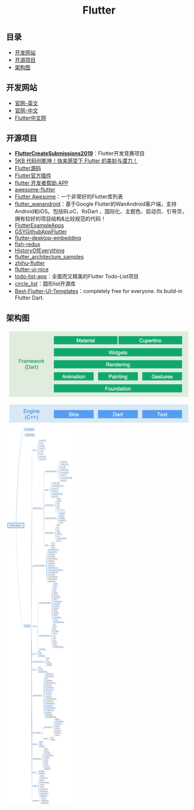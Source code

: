 <h1 align="center">Flutter<h1>

## 目录

* [开发网站](#开发网站)
* [开源项目](#开源项目)
* [架构图](#架构图)

## 开发网站

* [官网-英文](https://flutter.dev)
* [官网-中文](https://flutter-io.cn)
* [Flutter中文网](https://flutterchina.club)

## 开源项目

* [**FlutterCreateSubmissions2019**](https://github.com/pinkeshdarji/FlutterCreateSubmissions2019)：Flutter开发竞赛项目
* [5KB 代码创乾坤！快来感受下 Flutter 的美妙与潜力！](https://mp.weixin.qq.com/s?__biz=MzAwODY4OTk2Mg==&mid=2652049406&idx=1&sn=3baafcc89a06897792f130da199d1cba&chksm=808cafbbb7fb26ad91a21a7546da2f83b110b17b6ee86e2878169b8f35389895a9b5c1a7e98a&xtrack=1&scene=90&subscene=93&sessionid=1559179898&clicktime=1559179902&ascene=56&devicetype=android-25&version=2700043b&nettype=WIFI&abtest_cookie=BQABAAoACwASABMAFQAHACOXHgBWmR4AxJkeANyZHgDzmR4AA5oeAAmaHgAAAA%3D%3D&lang=zh_CN&pass_ticket=4tGg9D9qobHgioDuSC3WyaTqhGFHo%2BW5Z0gz4uy%2F0vOAwikjlAMoSEAJcq9ci%2Bbz&wx_header=1)
* [Flutter源码](https://github.com/flutter/flutter)
* [Flutter官方插件](https://github.com/flutter/plugins)
* [flutter 开发者帮助 APP](https://github.com/alibaba/flutter-go)
* [awesome-flutter](https://github.com/Solido/awesome-flutter)
* [Flutter Awesome](https://flutterawesome.com/)：一个非常好的Flutter库列表
* [flutter_wanandroid](https://github.com/Sky24n/flutter_wanandroid)：基于Google Flutter的WanAndroid客户端，支持Android和iOS。包括BLoC、RxDart 、国际化、主题色、启动页、引导页，拥有较好的项目结构&比较规范的代码！
* [FlutterExampleApps](https://github.com/iampawan/FlutterExampleApps)
* [GSYGithubAppFlutter](https://github.com/CarGuo/GSYGithubAppFlutter)
* [flutter-desktop-embedding](https://github.com/google/flutter-desktop-embedding)
* [fish-redux](https://github.com/alibaba/fish-redux)
* [HistoryOfEverything](https://github.com/2d-inc/HistoryOfEverything)
* [flutter_architecture_samples](https://github.com/brianegan/flutter_architecture_samples)
* [zhihu-flutter](https://github.com/HackSoul/zhihu-flutter)
* [flutter-ui-nice](https://github.com/nb312/flutter-ui-nice)
* [todo-list-app](https://github.com/asjqkkkk/todo-list-app)：全面而又精美的Flutter Todo-List项目
* [circle_list](https://github.com/asjqkkkk/circle_list)：圆形list开源库
* [Best-Flutter-UI-Templates](https://github.com/mitesh77/Best-Flutter-UI-Templates)：completely free for everyone. Its build-in Flutter Dart.

## 架构图

![Flutter架构图](../Flutter/images/FlutterFramework.png)
![Flutter架构图](../Flutter/images/FlutterTree.png)
